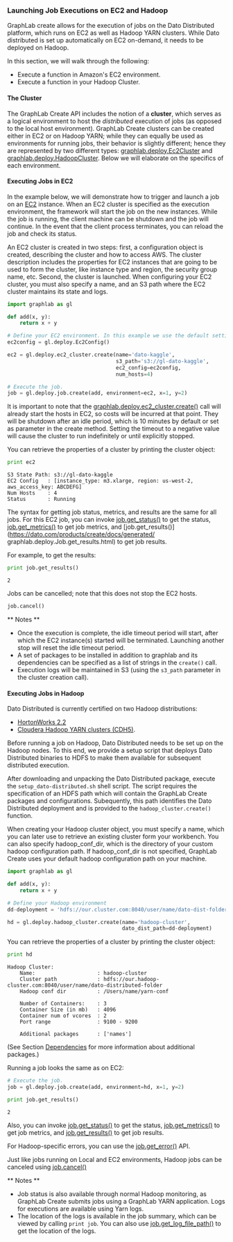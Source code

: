 ### Launching Job Executions on EC2 and Hadoop

GraphLab create allows for the execution of jobs on the Dato Distributed platform, which runs on EC2 as well as Hadoop YARN clusters. While Dato distributed is set up automatically on EC2 on-demand, it needs to be deployed on Hadoop.

In this section, we will walk through the following:

- Execute a function in Amazon's EC2 environment.
- Execute a function in your Hadoop Cluster.

#### The Cluster

The GraphLab Create API includes the notion of a **cluster**, which serves as a logical environment to host the _distributed_ execution of jobs (as opposed to the local host environment). GraphLab Create clusters can be created either in EC2 or on Hadoop YARN; while they can equally be used as environments for running jobs, their behavior is slightly different; hence they are represented by two different types: [graphlab.deploy.Ec2Cluster]() and [graphlab.deploy.HadoopCluster](). Below we will elaborate on the specifics of each environment.

#### Executing Jobs in EC2

In the example below, we will demonstrate how to trigger and launch a job on an [EC2](http://aws.amazon.com/ec2/) instance. When an EC2 cluster is specified as the execution environment, the framework will start the job on the
new instances. While the job is running, the client machine can be shutdown and the job will continue. In the event that the client process terminates, you can reload the job and check its status.

An EC2 cluster is created in two steps: first, a configuration object is created, describing the cluster and how to access AWS. The cluster description includes the properties for EC2 instances that are going to be used to form the cluster, like instance type and region, the security group name, etc. Second, the cluster is launched.
When configuring your EC2 cluster, you must also specify a name, and an S3 path where the EC2 cluster maintains its state and logs. 

```python
import graphlab as gl

def add(x, y):
    return x + y

# Define your EC2 environment. In this example we use the default settings.
ec2config = gl.deploy.Ec2Config()

ec2 = gl.deploy.ec2_cluster.create(name='dato-kaggle',
                                   s3_path='s3://gl-dato-kaggle',
                                   ec2_config=ec2config,
                                   num_hosts=4)

# Execute the job.
job = gl.deploy.job.create(add, environment=ec2, x=1, y=2)
```

It is important to note that the [graphlab.deploy.ec2_cluster.create()]() call will already start the hosts in EC2, so costs will be incurred at that point. They will be shutdown after an idle period, which is 10 minutes by default or set as parameter in the create method. Setting the timeout to a negative value will cause the cluster
to run indefinitely or until explicitly stopped.

You can retrieve the properties of a cluster by printing the cluster object:
```python
print ec2
```
```
S3 State Path: s3://gl-dato-kaggle
EC2 Config   : [instance_type: m3.xlarge, region: us-west-2, aws_access_key: ABCDEFG]
Num Hosts    : 4
Status       : Running
```

The syntax for getting job status, metrics, and results are the same for all jobs. For this EC2 job, you can invoke [job.get_status()](https://dato.com/products/create/docs/generated/graphlab.deploy.Job.get_status.html)
to get the status, [job.get_metrics()](https://dato.com/products/create/docs/generated/graphlab.deploy.Job.get_metrics.html) to get job metrics, and [job.get_results()](https://dato.com/products/create/docs/generated/
graphlab.deploy.Job.get_results.html) to get job results. 

For example, to get the results:
```python
print job.get_results()
```
```
2
```

Jobs can be cancelled; note that this does not stop the EC2 hosts.
```python
job.cancel()
```


** Notes **

- Once the execution is complete, the idle timeout period will start, after which the EC2 instance(s) started will be terminated. Launching another stop will reset the idle timeout period.
- A set of packages to be installed in addition to graphlab and its dependencies can be specified as a list of strings in the `create()` call.
- Execution logs will be maintained in S3 (using the `s3_path` parameter in the cluster creation call). 

#### Executing Jobs in Hadoop

Dato Distributed is currently certified on two Hadoop distributions:

- [HortonWorks 2.2](http://hortonworks.com/blog/announcing-hdp-2-2/)
- [Cloudera Hadoop YARN clusters (CDH5)](http://www.cloudera.com/content/cloudera/en/products-and-services/cdh.html).

Before running a job on Hadoop, Dato Distributed needs to be set up on the Hadoop nodes. To this end, we provide a setup script that deploys Dato Distributed binaries to HDFS to make them available for subsequent distributed execution.

After downloading and unpacking the Dato Distributed package, execute the `setup_dato-distributed.sh` shell script. The script requires the specification of an HDFS path which will contain the GraphLab Create packages and configurations. Subequently, this path identifies the Dato Distributed deployment and is provided to the `hadoop_cluster.create()` function.

When creating your Hadoop cluster object, you must specify a name, which you can later use to retrieve an existing cluster form your workbench. You can also specify hadoop_conf_dir, which is the directory of your custom hadoop
configuration path. If hadoop_conf_dir is not specified, GraphLab Create uses your default hadoop configuration path on your machine.

```python
import graphlab as gl

def add(x, y):
    return x + y

# Define your Hadoop environment
dd-deployment = 'hdfs://our.cluster.com:8040/user/name/dato-dist-folder'

hd = gl.deploy.hadoop_cluster.create(name='hadoop-cluster',
                                     dato_dist_path=dd-deployment)
```

You can retrieve the properties of a cluster by printing the cluster object:
```python
print hd
```
```
Hadoop Cluster:
	Name:                    : hadoop-cluster
	Cluster path             : hdfs://our.hadoop-cluster.com:8040/user/name/dato-distributed-folder
	Hadoop conf dir          : /Users/name/yarn-conf

	Number of Containers:    : 3
	Container Size (in mb)   : 4096
	Container num of vcores  : 2
	Port range               : 9100 - 9200

	Additional packages      : ['names']
```

(See Section [Dependencies](https://dato.com/learn/userguide/deployment/pipeline-dependencies.html) for more information about additional packages.)

Running a job looks the same as on EC2:
```python
# Execute the job.
job = gl.deploy.job.create(add, environment=hd, x=1, y=2)

print job.get_results()
```
```
2
```

Also, you can invoke [job.get_status()](https://dato.com/products/create/docs/generated/graphlab.deploy.Job.get_status.html) to get the status, [job.get_metrics()](https://dato.com/products/create/docs/generated/graphlab.deploy.Job.get_metrics.html) to get job metrics, and [job.get_results()](https://dato.com/products/create/docs/generated/graphlab.deploy.Job.get_results.html) to get job results. 

For Hadoop-specific errors, you can use the [job.get_error()](https://dato.com/products/create/docs/generated/graphlab.deploy.Job.get_error.html) API.

Just like jobs running on Local and EC2 environments, Hadoop jobs can be canceled using
[job.cancel()](https://dato.com/products/create/docs/generated/graphlab.deploy.Job.cancel.html)

** Notes **

- Job status is also available through normal Hadoop monitoring, as GraphLab Create submits jobs using a GraphLab YARN application. Logs for executions are available using Yarn logs. 
- The location of the logs is available in the job summary, which can be viewed by calling `print job`. You can also use [job.get_log_file_path()](https://dato.com/products/create/docs/generated/graphlab.deploy.Job.get_log_file_path.html) to get the location of the logs.
